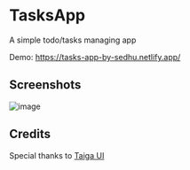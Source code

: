 # TasksApp
A simple todo/tasks managing app

Demo: https://tasks-app-by-sedhu.netlify.app/

## Screenshots
![image](https://github.com/Sedhupathi1411/tasks-app/assets/53770337/213e8646-d52e-4ae3-a4da-8d110e67129c)

## Credits
Special thanks to [Taiga UI](https://github.com/taiga-family/taiga-ui)

